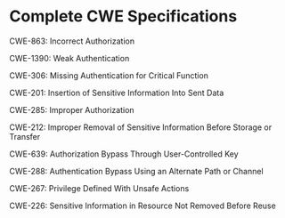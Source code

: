 

# Complete CWE Specifications

CWE-863: Incorrect Authorization

CWE-1390: Weak Authentication

CWE-306: Missing Authentication for Critical Function

CWE-201: Insertion of Sensitive Information Into Sent Data

CWE-285: Improper Authorization

CWE-212: Improper Removal of Sensitive Information Before Storage or Transfer

CWE-639: Authorization Bypass Through User-Controlled Key

CWE-288: Authentication Bypass Using an Alternate Path or Channel

CWE-267: Privilege Defined With Unsafe Actions

CWE-226: Sensitive Information in Resource Not Removed Before Reuse